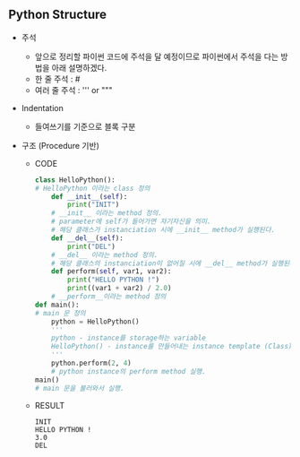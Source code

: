 ## Python Structure

- 주석

  - 앞으로 정리할 파이썬 코드에 주석을 달 예정이므로 파이썬에서 주석을 다는 방법을 아래 설명하겠다.
  - 한 줄 주석 : #
  - 여러 줄 주석 : ''' or """

- Indentation

  - 들여쓰기를 기준으로 블록 구분

- 구조 (Procedure 기반)

  - CODE

    ```python
    class HelloPython():
    # HelloPython 이라는 class 정의
        def __init__(self):
            print("INIT")
        # __init__ 이라는 method 정의.
        # parameter에 self가 들어가면 자기자신을 의미.
        # 해당 클래스가 instanciation 시에 __init__ method가 실행된다.
        def __del__(self):
            print("DEL")
        # __del__ 이라는 method 정의.
        # 해당 클래스의 instanciation이 없어질 시에 __del__ method가 실행된다.
        def perform(self, var1, var2):
            print("HELLO PYTHON !")
            print((var1 + var2) / 2.0)
        # __perform__이라는 method 정의
    def main():
    # main 문 정의
        python = HelloPython()
        '''
        python - instance를 storage하는 variable
        HelloPython() - instance를 만들어내는 instance template (Class)
        '''
        python.perform(2, 4)
        # python instance의 perform method 실행.
    main()
    # main 문을 불러와서 실행.
    ```

  - RESULT

    ```
    INIT
    HELLO PYTHON !
    3.0
    DEL
    ```

